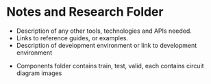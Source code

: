 # Notes and Research Folder

- Description of any other tools, technologies and APIs needed.  
- Links to reference guides, or examples.
- Description of development environment or link to development environment

* Components folder contains train, test, valid, each contains circuit diagram images
